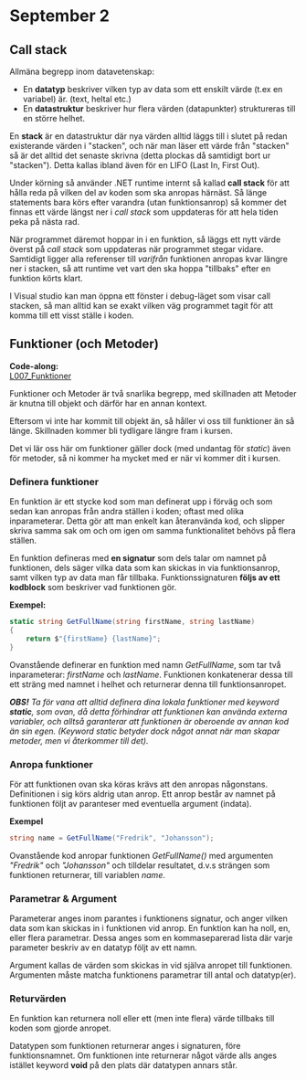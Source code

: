 # September 2

## Call stack
Allmäna begrepp inom datavetenskap:

- En **datatyp** beskriver vilken typ av data som ett enskilt värde (t.ex en variabel) är. (text, heltal etc.)
- En **datastruktur** beskriver hur flera värden (datapunkter) struktureras till en större helhet.

En **stack** är en datastruktur där nya värden alltid läggs till i slutet på redan existerande värden i "stacken", och när man läser ett värde från "stacken" så är det alltid det senaste skrivna (detta plockas då samtidigt bort ur "stacken"). Detta kallas ibland även för en LIFO (Last In, First Out).

Under körning så använder .NET runtime internt så kallad **call stack** för att hålla reda på vilken del av koden som ska anropas härnäst. Så länge statements bara körs efter varandra (utan funktionsanrop) så kommer det finnas ett värde längst ner i *call stack* som uppdateras för att hela tiden peka på nästa rad.

När programmet däremot hoppar in i en funktion, så läggs ett nytt värde överst på *call stack* som uppdateras när programmet stegar vidare. Samtidigt ligger alla referenser till *varifrån* funktionen anropas kvar längre ner i stacken, så att runtime vet vart den ska hoppa "tillbaks" efter en funktion körts klart.

I Visual studio kan man öppna ett fönster i debug-läget som visar call stacken, så man alltid kan se exakt vilken väg programmet tagit för att komma till ett visst ställe i koden.

## Funktioner (och Metoder)

**Code-along:**  
[L007_Funktioner](https://github.com/everyloop/NET24-Csharp/blob/master/Code-alongs/L007_Funktioner/Program.cs)

Funktioner och Metoder är två snarlika begrepp, med skillnaden att Metoder är knutna till objekt och därför har en annan kontext.

Eftersom vi inte har kommit till objekt än, så håller vi oss till funktioner än så länge. Skillnaden kommer bli tydligare längre fram i kursen.

Det vi lär oss här om funktioner gäller dock (med undantag för *static*) även för metoder, så ni kommer ha mycket med er när vi kommer dit i kursen.

### Definera funktioner
En funktion är ett stycke kod som man definerat upp i förväg och som sedan kan anropas från andra ställen i koden; oftast med olika inparameterar. Detta gör att man enkelt kan återanvända kod, och slipper skriva samma sak om och om igen om samma funktionalitet behövs på flera ställen.

En funktion defineras med **en signatur** som dels talar om namnet på funktionen, dels säger vilka data som kan skickas in via funktionsanrop, samt vilken typ av data man får tillbaka. Funktionssignaturen **följs av ett kodblock** som beskriver vad funktionen gör.

**Exempel:**
``` cs
static string GetFullName(string firstName, string lastName)
{
    return $"{firstName} {lastName}";
}
```
Ovanstående definerar en funktion med namn *GetFullName*, som tar två inparameterar: *firstName* och *lastName*. Funktionen konkatenerar dessa till ett sträng med namnet i helhet och returnerar denna till funktionsanropet.

***OBS!*** *Ta för vana att alltid definera dina lokala funktioner med keyword ***static***, som ovan, då detta förhindrar att funktionen kan använda externa variabler, och alltså garanterar att funktionen är oberoende av annan kod än sin egen. (Keyword static betyder dock något annat när man skapar metoder, men vi återkommer till det).* 

### Anropa funktioner
För att funktionen ovan ska köras krävs att den anropas någonstans. Definitionen i sig körs aldrig utan anrop. Ett anrop består av namnet på funktionen följt av paranteser med eventuella argument (indata).

**Exempel**
``` cs
string name = GetFullName("Fredrik", "Johansson");
```
Ovanstående kod anropar funktionen *GetFullName()* med argumenten *"Fredrik"* och *"Johansson"* och tilldelar resultatet, d.v.s strängen som funktionen returnerar, till variablen *name*.

### Parametrar & Argument
Parameterar anges inom parantes i funktionens signatur, och anger vilken data som kan skickas in i funktionen vid anrop. En funktion kan ha noll, en, eller flera parametrar. Dessa anges som en kommaseparerad lista där varje parameter beskriv av en datatyp följt av ett namn.

Argument kallas de värden som skickas in vid själva anropet till funktionen. Argumenten måste matcha funktionens parametrar till antal och datatyp(er).

### Returvärden
En funktion kan returnera noll eller ett (men inte flera) värde tillbaks till koden som gjorde anropet.

Datatypen som funktionen returnerar anges i signaturen, före funktionsnamnet. Om funktionen inte returnerar något värde alls anges istället keyword **void** på den plats där datatypen annars står.